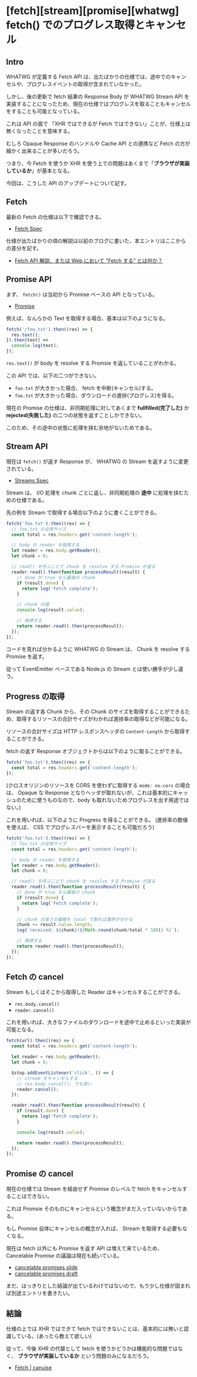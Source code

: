 # [fetch][stream][promise][whatwg] fetch() でのプログレス取得とキャンセル

## Intro

WHATWG が定義する Fetch API は、出たばかりの仕様では、途中でのキャンセルや、プログレスイベントの取得が含まれていなかった。

しかし、後の更新で fetch 結果の Response Body が WHATWG Stream API を実装することになったため、現在の仕様ではプログレスを取ることもキャンセルをすることも可能となっている。

これは API の面で 「XHR ではできるが Fetch ではできない」ことが、仕様上は無くなったことを意味する。

むしろ Opaque Response のハンドルや Cache API との連携など Fetch の方が細かく出来ることが多いだろう。

つまり、今 Fetch を使うか XHR を使う上での問題はあくまで「**ブラウザが実装しているか**」が基本となる。

今回は、こうした API のアップデートについて記す。


## Fetch

最新の Fetch の仕様は以下で確認できる。

- [Fetch Spec](https://fetch.spec.whatwg.org/)


仕様が出たばかりの頃の解説は以前のブログに書いた、本エントリはここからの差分を記す。

- [Fetch API 解説、または Web において "Fetch する" とは何か？](http://jxck.hatenablog.com/entry/whatwg-fetch)


## Promise API

まず、 `fetch()` は当初から Promise ベースの API となっている。

- [Promise](https://tc39.github.io/ecma262/#sec-promise-constructor)


例えば、なんらかの Text を取得する場合、基本は以下のようになる。

```js
fetch('/foo.txt').then((res) => {
  res.text();
}).then(text) =>
  console.log(text);
});
```

`res.text()` が body を resolve する Promsie を返していることがわかる。


この API では、以下の二つができない。

- `foo.txt` が大きかった場合、 fetch を中断(キャンセル)する。
- `foo.txt` が大きかった場合、ダウンロードの進捗(プログレス)を得る。

現在の Promise の仕様は、非同期処理に対してあくまで **fullfilled(完了した)** か **rejected(失敗した)** の二つの状態を返すことしかできない。

このため、その途中の状態に処理を挟む余地がないためである。


## Stream API

現在は `fetch()` が返す Response が、 WHATWG の Stream を返すように変更されている。

- [Streams Spec](https://streams.spec.whatwg.org/)

Stream は、 I/O 処理を chunk ごとに返し、非同期処理の **途中** に処理を挟むための仕様である。

先の例を Stream で取得する場合以下のように書くことができる。


```js
fetch('foo.txt').then((res) => {
  // foo.txt の全体サイズ
  const total = res.headers.get('content-length');

  // body の reader を取得する
  let reader = res.body.getReader();
  let chunk = 0;

  // read() を呼ぶことで chunk を resolve する Promise が返る
  reader.read().then(function processResult(result) {
    // done が true なら最後の chunk
    if (result.done) {
      return log('Fetch complete');
    }

    // chunk の値
    console.log(result.value);

    // 再帰する
    return reader.read().then(processResult);
  });
});
```

コードを見れば分かるように WHATWG の Stream は、 Chunk を resolve する Promise を返す。

従って EventEmitter ベースである Node.js の Stream とは使い勝手が少し違う。


## Progress の取得

Stream の返す各 Chunk から、その Chunk のサイズを取得することができるため、取得するリソースの合計サイズがわかれば進捗率の取得などが可能になる。

リソースの合計サイズは HTTP レスポンスヘッダの `Content-Length` から取得することができる。

fetch の返す Response オブジェクトからは以下のように取ることができる。

```js
fetch('foo.txt').then((res) => {
  const total = res.headers.get('content-length');
});
```

(クロスオリジンのリソースを CORS を使わずに取得する `mode: no-cors` の場合は、 Opaque な Response となりヘッダが取れないが、これは基本的にキャッシュのために使うものなので、body も取れないためプログレスを出す用途ではない。)

これを用いれば、以下のように Progress を得ることができる。
(進捗率の数値を使えば、 CSS でプログレスバーを表示することも可能だろう)

```js
fetch('foo.txt').then((res) => {
  // foo.txt の全体サイズ
  const total = res.headers.get('content-length');

  // body の reader を取得する
  let reader = res.body.getReader();
  let chunk = 0;

  // read() を呼ぶことで chunk を resolve する Promise が返る
  reader.read().then(function processResult(result) {
    // done が true なら最後の chunk
    if (result.done) {
      return log('Fetch complete');
    }

    // chunk の長さの蓄積を total で割れば進捗が分かる
    chunk += result.value.length;
    log(`received: ${chunk}(${Math.round(chunk/total * 100)} %)`);

    // 再帰する
    return reader.read().then(processResult);
  });
});
```


## Fetch の cancel

Stream もしくはそこから取得した Reader はキャンセルすることができる。

- `res.body.cancel()`
- `reader.cancel()`

これを用いれば、大きなファイルのダウンロードを途中で止めるといった実装が可能となる。

```js
fetch(url).then((res) => {
  const total = res.headers.get('content-length');

  let reader = res.body.getReader();
  let chunk = 0;

  $stop.addEventListener('click', () => {
    // stream をキャンセルする
    // res.body.cancel(); でも良い
    reader.cancel();
  });

  reader.read().then(function processResult(result) {
    if (result.done) {
      return log('Fetch complete');
    }

    console.log(result.value);

    return reader.read().then(processResult);
  });
});
```


## Promise の cancel

現在の仕様では Stream を経由せず Promise のレベルで fetch をキャンセルすることはできない。

これは Promsie そのものにキャンセルという概念がまだ入っていないからである。

もし Promise 自体にキャンセルの概念が入れば、 Stream を取得する必要もなくなる。

現在は fetch 以外にも Promise を返す API は増えて来ているため、 Cancelable Promise の議論は現在も続いている。

- [cancelable promises slide](https://docs.google.com/presentation/d/1V4vmC54gJkwAss1nfEt9ywc-QOVOfleRxD5qtpMpc8U/preview?slide=id.gc6f9e470d_0_0)
- [cancelable promises draft](https://domenic.github.io/cancelable-promise/)

まだ、はっきりとした結論が出ているわけではないので、もう少し仕様が固まれば別途エントリを書きたい。


## 結論

仕様の上では XHR ではできて fetch ではできないことは、基本的には無いと認識している。(あったら教えて欲しい)

従って、今後 XHR の代替として fetch を使うかどうかは機能的な問題ではなく、 **ブラウザが実装しているか** という問題のみになるだろう。

- [Fetch \| canuise](http://caniuse.com/#feat=fetch)
